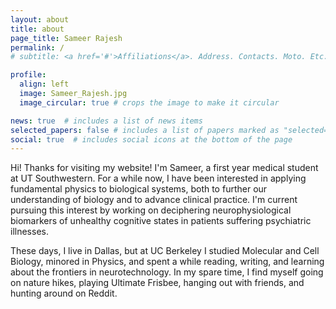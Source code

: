 ```yaml
---
layout: about
title: about
page_title: Sameer Rajesh
permalink: /
# subtitle: <a href='#'>Affiliations</a>. Address. Contacts. Moto. Etc.

profile:
  align: left
  image: Sameer_Rajesh.jpg
  image_circular: true # crops the image to make it circular

news: true  # includes a list of news items
selected_papers: false # includes a list of papers marked as "selected={true}"
social: true  # includes social icons at the bottom of the page
---
```


Hi! Thanks for visiting my website! I'm Sameer, a first year medical student at UT Southwestern. For a while now, I have been interested in applying fundamental physics to biological systems, both to further our understanding of biology and to advance clinical practice. I'm current pursuing this interest by working on deciphering neurophysiological biomarkers of unhealthy cognitive states in patients suffering psychiatric illnesses.

These days, I live in Dallas, but at UC Berkeley I studied Molecular and Cell Biology, minored in Physics, and spent a while reading, writing, and learning about the frontiers in neurotechnology. In my spare time, I find myself going on nature hikes, playing Ultimate Frisbee, hanging out with friends, and hunting around on Reddit.


